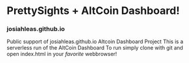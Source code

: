 # PrettySights + AltCoin Dashboard!
### josiahleas.github.io
Public support of josiahleas.github.io Altcoin Dashboard Project
This is a serverless run of the AltCoin Dashboard 
To run simply clone with git and open index.html in your _favorite_ webbrowser! 
